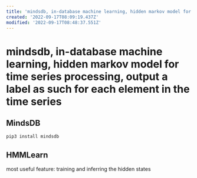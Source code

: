 ```yaml
---
title: 'mindsdb, in-database machine learning, hidden markov model for time series processing, output a label as such for each element in the time series'
created: '2022-09-17T08:09:19.437Z'
modified: '2022-09-17T08:48:37.551Z'
---
```


# mindsdb, in-database machine learning, hidden markov model for time series processing, output a label as such for each element in the time series

## MindsDB

```bash
pip3 install mindsdb
```

## HMMLearn

most useful feature:
training and inferring the hidden states

